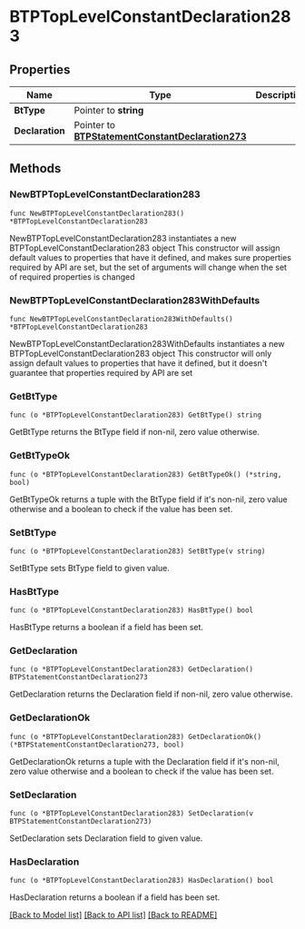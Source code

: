 # BTPTopLevelConstantDeclaration283

## Properties

Name | Type | Description | Notes
------------ | ------------- | ------------- | -------------
**BtType** | Pointer to **string** |  | [optional] 
**Declaration** | Pointer to [**BTPStatementConstantDeclaration273**](BTPStatementConstantDeclaration273.md) |  | [optional] 

## Methods

### NewBTPTopLevelConstantDeclaration283

`func NewBTPTopLevelConstantDeclaration283() *BTPTopLevelConstantDeclaration283`

NewBTPTopLevelConstantDeclaration283 instantiates a new BTPTopLevelConstantDeclaration283 object
This constructor will assign default values to properties that have it defined,
and makes sure properties required by API are set, but the set of arguments
will change when the set of required properties is changed

### NewBTPTopLevelConstantDeclaration283WithDefaults

`func NewBTPTopLevelConstantDeclaration283WithDefaults() *BTPTopLevelConstantDeclaration283`

NewBTPTopLevelConstantDeclaration283WithDefaults instantiates a new BTPTopLevelConstantDeclaration283 object
This constructor will only assign default values to properties that have it defined,
but it doesn't guarantee that properties required by API are set

### GetBtType

`func (o *BTPTopLevelConstantDeclaration283) GetBtType() string`

GetBtType returns the BtType field if non-nil, zero value otherwise.

### GetBtTypeOk

`func (o *BTPTopLevelConstantDeclaration283) GetBtTypeOk() (*string, bool)`

GetBtTypeOk returns a tuple with the BtType field if it's non-nil, zero value otherwise
and a boolean to check if the value has been set.

### SetBtType

`func (o *BTPTopLevelConstantDeclaration283) SetBtType(v string)`

SetBtType sets BtType field to given value.

### HasBtType

`func (o *BTPTopLevelConstantDeclaration283) HasBtType() bool`

HasBtType returns a boolean if a field has been set.

### GetDeclaration

`func (o *BTPTopLevelConstantDeclaration283) GetDeclaration() BTPStatementConstantDeclaration273`

GetDeclaration returns the Declaration field if non-nil, zero value otherwise.

### GetDeclarationOk

`func (o *BTPTopLevelConstantDeclaration283) GetDeclarationOk() (*BTPStatementConstantDeclaration273, bool)`

GetDeclarationOk returns a tuple with the Declaration field if it's non-nil, zero value otherwise
and a boolean to check if the value has been set.

### SetDeclaration

`func (o *BTPTopLevelConstantDeclaration283) SetDeclaration(v BTPStatementConstantDeclaration273)`

SetDeclaration sets Declaration field to given value.

### HasDeclaration

`func (o *BTPTopLevelConstantDeclaration283) HasDeclaration() bool`

HasDeclaration returns a boolean if a field has been set.


[[Back to Model list]](../README.md#documentation-for-models) [[Back to API list]](../README.md#documentation-for-api-endpoints) [[Back to README]](../README.md)


